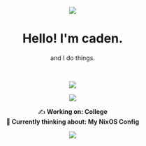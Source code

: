 
<!-- Mastodon -->
<a rel="me" href="https://mastodon.online/@cullvox"></a>

<p align="center">
  <img align="center" src="https://user-images.githubusercontent.com/68567525/199875488-cc2e58a6-09f5-449a-abea-1f098ff82ed0.gif">
</p>
  
<h1 align="center"> Hello! I'm caden. </h1> <p align=center>and I do things.</p>

<br>
<p align="center">
  <img src="https://user-images.githubusercontent.com/68567525/199876513-617d0d56-5911-4118-91e7-85739e8d3e53.gif">
</p>
<p align="center">
<img src="https://skillicons.dev/icons?i=c,cs,cpp,java,html,css,js,linux,ps,pr,unity,unreal">
  </p>

<p align="center">
✍️ <b>Working on: College <br>
🧠 <b>Currently thinking about: My NixOS Config
</p>
  

  
<p align="center">
<img src="https://spotify-github-profile.vercel.app/api/view?uid=s8kmbx2jeawhxhot0v9lgrn3r&cover_image=true&theme=default&show_offline=false&background_color=121212">
  </p>
